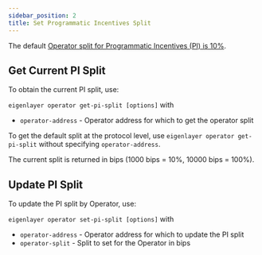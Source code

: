 ```yaml
---
sidebar_position: 2
title: Set Programmatic Incentives Split
---
```


The default [Operator split for Programmatic Incentives (PI) is 10%](../../../eigenlayer/concepts/rewards/pi-split.md).

## Get Current PI Split

To obtain the current PI split, use:

`eigenlayer operator get-pi-split [options]` with

* `operator-address` - Operator address for which to get the operator split

To get the default split at the protocol level, use `eigenlayer operator get-pi-split` without specifying
`operator-address`.

The current split is returned in bips (1000 bips = 10%, 10000 bips = 100%).

## Update PI Split

To update the PI split by Operator, use:

`eigenlayer operator set-pi-split [options]` with

* `operator-address` - Operator address for which to update the PI split
* `operator-split` - Split to set for the Operator in bips